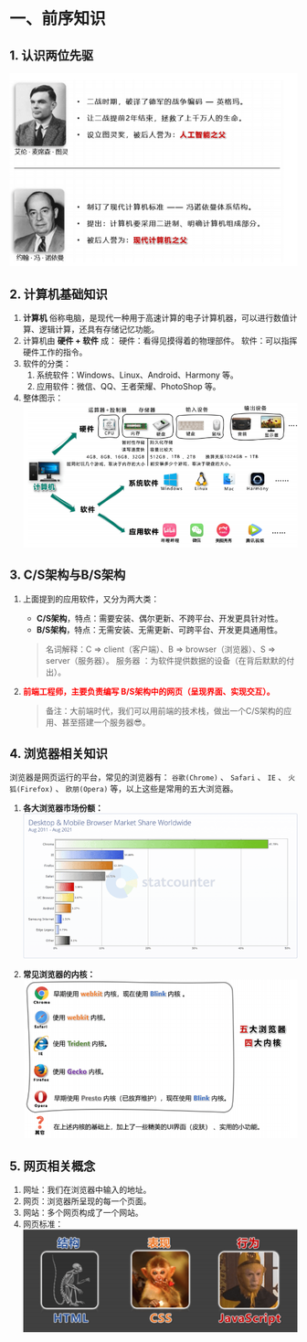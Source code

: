 # 一、前序知识

## 1. 认识两位先驱

![image-20240416182216803](../images/240416-hrGsyGZtTX.png)



## 2. 计算机基础知识

1. **计算机** 俗称电脑，是现代一种用于高速计算的电子计算机器，可以进行数值计算、逻辑计算，还具有存储记忆功能。
2. 计算机由 **硬件 + 软件** 成：
硬件：看得见摸得着的物理部件。
软件：可以指挥硬件工作的指令。
3. 软件的分类：
   1. 系统软件：Windows、Linux、Android、Harmony 等。
   2. 应用软件：微信、QQ、王者荣耀、PhotoShop 等。
4. 整体图示：
   ![image-20240416182325140](../images/240416-NN0LnfMBbO.png)

## 3. C/S架构与B/S架构

1. 上面提到的应用软件，又分为两大类：

   - **C/S架构**，特点：需要安装、偶尔更新、不跨平台、开发更具针对性。
	- **B/S架构**，特点：无需安装、无需更新、可跨平台、开发更具通用性。

   > 名词解释：C => client（客户端）、B => browser（浏览器）、S => server（服务器）。
   > 服务器 ：为软件提供数据的设备（在背后默默的付出）。

2. <span style="color:red;font-weight:700;">前端工程师，主要负责编写 B/S架构中的网页（呈现界面、实现交互）。</span>

   > 备注：大前端时代，我们可以用前端的技术栈，做出一个C/S架构的应用、甚至搭建一个服务器😎。



## 4. 浏览器相关知识

浏览器是网页运行的平台，常见的浏览器有： `谷歌(Chrome)` 、 `Safari` 、 `IE` 、 `火狐(Firefox)` 、 `欧朋(Opera)` 等，以上这些是常用的五大浏览器。

1. **各大浏览器市场份额：**
   ![image-20240416183042446](../images/240416-kjudHIIGw6.png)

2. **常见浏览器的内核：**
   ![image-20240416183228890](../images/240416-OuaUBJUuZl.png)



## 5. 网页相关概念

1. 网址：我们在浏览器中输入的地址。
2. 网页：浏览器所呈现的每一个页面。
3. 网站：多个网页构成了一个网站。
4. 网页标准：
   ![img](../images/240415-hZqjeKJNZz.png)



